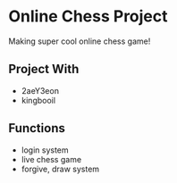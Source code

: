 # Online Chess Project
Making super cool online chess game!
## Project With
- 2aeY3eon
- kingbooil
## Functions
- login system
- live chess game
- forgive, draw system
